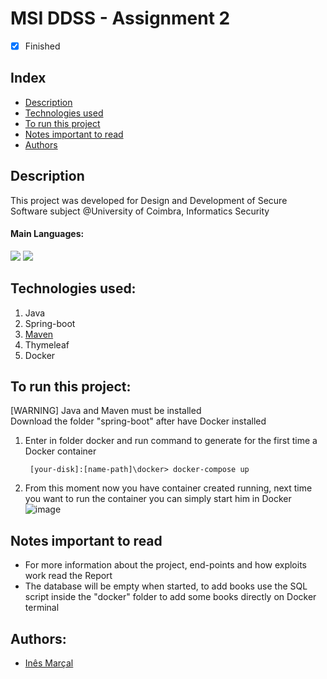 # MSI DDSS - Assignment 2
- [x] Finished

## Index
- [Description](#description)
- [Technologies used](#technologies-used)
- [To run this project](#to-run-this-project)
- [Notes important to read](#notes-important-to-read)
- [Authors](#authors)

## Description
This project was developed for Design and Development of Secure Software subject @University of Coimbra, Informatics Security <br>

#### Main Languages:
![](https://img.shields.io/badge/Java-333333?style=flat&logo=java&logoColor=FFFFFF) 
![](https://img.shields.io/badge/HTML-333333?style=flat&logo=html5&logoColor=E67925)

## Technologies used:
1. Java
2. Spring-boot 
3. [Maven](https://maven.apache.org/download.cgi)
4. Thymeleaf
5. Docker

## To run this project:
[WARNING] Java and Maven must be installed<br>
Download the folder "spring-boot" after have Docker installed
1. Enter in folder docker and run command to generate for the first time a Docker container
   ```shellscript
    [your-disk]:[name-path]\docker> docker-compose up
    ```
2. From this moment now you have container created running, next time you want to run the container you can simply start him in Docker
![image](https://i.imgur.com/TZLhj6I.png)

## Notes important to read
- For more information about the project, end-points and how exploits work read the Report
- The database will be empty when started, to add books use the SQL script inside the "docker" folder to add some books directly on Docker terminal

## Authors:
- [Inês Marçal](https://github.com/inesmarcal)
